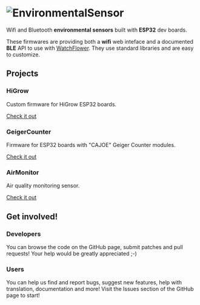 # ![EnvironmentalSensor](https://i.imgur.com/e4Gf8NV.png)

Wifi and Bluetooth **environmental sensors** built with **ESP32** dev boards.

These firmwares are providing both a **wifi** web inteface and a documented **BLE** API to use with [WatchFlower](https://github.com/emericg/WatchFlower).
They use standard libraries and are easy to customize.


## Projects

### HiGrow

Custom firmware for HiGrow ESP32 boards.

[Check it out](HiGrow)

### GeigerCounter

Firmware for ESP32 boards with "CAJOE" Geiger Counter modules.

[Check it out](GeigerCounter)

### AirMonitor

Air quality monitoring sensor.

[Check it out](AirMonitor)


## Get involved!

### Developers

You can browse the code on the GitHub page, submit patches and pull requests! Your help would be greatly appreciated ;-)

### Users

You can help us find and report bugs, suggest new features, help with translation, documentation and more! Visit the Issues section of the GitHub page to start!
